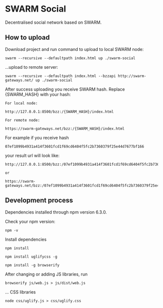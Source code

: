 # SWARM Social
Decentralised social network based on SWARM.
## How to upload

Download project and run command to upload to local SWARM node:

```
swarm --recursive --defaultpath index.html up ./swarm-social
```

...upload to remote server:

```
swarm --recursive --defaultpath index.html --bzzapi http://swarm-gateways.net/ up ./swarm-social
```

After success uploading you receive SWARM hash. Replace {SWARM_HASH} with your hash:

```
For local node:

http://127.0.0.1:8500/bzz:/{SWARM_HASH}/index.html

For remote node:

https://swarm-gateways.net/bzz:/{SWARM_HASH}/index.html
```

For example if you receive hash
```
07ef1099b4931a414f3601fcd1f69cd6404f5fc2b7360379f25e44d7677bf166
```
your result url will look like:
```
http://127.0.0.1:8500/bzz:/07ef1099b4931a414f3601fcd1f69cd6404f5fc2b7360379f25e44d7677bf166/index.html

or

https://swarm-gateways.net/bzz:/07ef1099b4931a414f3601fcd1f69cd6404f5fc2b7360379f25e44d7677bf166/index.html
```

## Development process

Dependencies installed through npm version 6.3.0.

Check your npm version:
```
npm -v
```

Install dependencies

```
npm install
```



```
npm install uglifycss -g
```

```
npm install -g browserify
```

After changing or adding JS libraries, run
```
browserify js/web.js > js/dist/web.js
```

... CSS libraries
```
node css/uglify.js > css/uglify.css
```